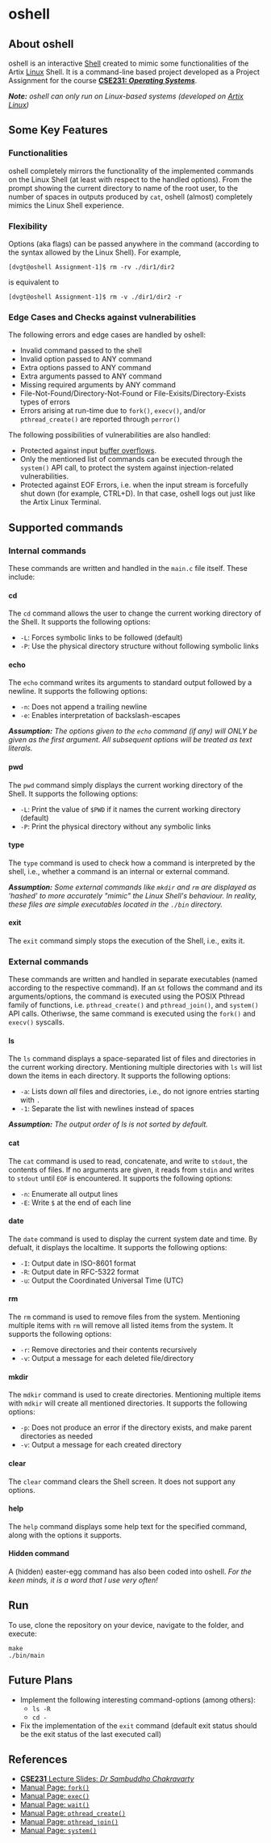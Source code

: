 # oshell

## About oshell

oshell is an interactive [Shell](https://en.wikipedia.org/wiki/Shell_(computing)) created to mimic some functionalities of the Artix [Linux](https://en.wikipedia.org/wiki/Linux) Shell. It is a command-line based project developed as a Project Assignment for the course **[CSE231: *Operating Systems*](http://techtree.iiitd.edu.in/viewDescription/filename?=CSE231)**.

***Note:** oshell can only run on Linux-based systems (developed on [Artix Linux](https://artixlinux.org/))*

## Some Key Features

### Functionalities

oshell completely mirrors the functionality of the implemented commands on the Linux Shell (at least with respect to the handled options). From the prompt showing the current directory to name of the root user, to the number of spaces in outputs produced by `cat`, oshell (almost) completely mimics the Linux Shell experience.

### Flexibility

Options (aka flags) can be passed anywhere in the command (according to the syntax allowed by the Linux Shell). For example,

```console
[dvgt@oshell Assignment-1]$ rm -rv ./dir1/dir2
```

is equivalent to

```console
[dvgt@oshell Assignment-1]$ rm -v ./dir1/dir2 -r
```

### Edge Cases and Checks against vulnerabilities

The following errors and edge cases are handled by oshell:

- Invalid command passed to the shell
- Invalid option passed to ANY command
- Extra options passed to ANY command
- Extra arguments passed to ANY command
- Missing required arguments by ANY command
- File-Not-Found/Directory-Not-Found or File-Exisits/Directory-Exists types of errors
- Errors arising at run-time due to `fork()`, `execv()`, and/or `pthread_create()` are reported through `perror()`

The following possibilities of vulnerabilities are also handled:

- Protected against input [buffer overflows](https://en.wikipedia.org/wiki/Buffer_overflow).
- Only the mentioned list of commands can be executed through the `system()` API call, to protect the system against injection-related vulnerabilities.
- Protected against EOF Errors, i.e. when the input stream is forcefully shut down (for example, CTRL+D). In that case, oshell logs out just like the Artix Linux Terminal.

## Supported commands

### Internal commands

These commands are written and handled in the `main.c` file itself. These include:

#### cd

The `cd` command allows the user to change the current working directory of the Shell. It supports the following options:

- `-L`: Forces symbolic links to be followed (default)
- `-P`: Use the physical directory structure without following symbolic links

#### echo

The `echo` command writes its arguments to standard output followed by a newline. It supports the following options:

- `-n`: Does not append a trailing newline
- `-e`: Enables interpretation of backslash-escapes

***Assumption:** The options given to the `echo` command (if any) will ONLY be given as the first argument. All subsequent options will be treated as text literals.*

#### pwd

The `pwd` command simply displays the current working directory of the Shell. It supports the following options:

- `-L`: Print the value of `$PWD` if it names the current working directory (default)
- `-P`: Print the physical directory without any symbolic links

#### type

The `type` command is used to check how a command is interpreted by the shell, i.e., whether a command is an internal or external command.

***Assumption:** Some external commands like `mkdir` and `rm` are displayed as 'hashed' to more accurately "mimic" the Linux Shell's behaviour. In reality, these files are simple executables located in the `./bin` directory.*

#### exit

The `exit` command simply stops the execution of the Shell, i.e., exits it.

### External commands

These commands are written and handled in separate executables (named according to the respective command). If an `&t` follows the command and its arguments/options, the command is executed using the POSIX Pthread family of functions, i.e. `pthread_create()` and `pthread_join()`, and `system()` API calls. Otheriwse, the same command is executed using the `fork()` and `execv()` syscalls.

#### ls

The `ls` command displays a space-separated list of files and directories in the current working directory. Mentioning multiple directories with `ls` will list down the items in each directory. It supports the following options:

- `-a`: Lists down *all* files and directories, i.e., do not ignore entries starting with `.`
- `-1`: Separate the list with newlines instead of spaces

***Assumption:** The output order of ls is not sorted by default.*

#### cat

The `cat` command is used to read, concatenate, and write to `stdout`, the contents of files. If no arguments are given, it reads from `stdin` and writes to `stdout` until `EOF` is encountered. It supports the following options:

- `-n`: Enumerate all output lines
- `-E`: Write `$` at the end of each line

#### date

The `date` command is used to display the current system date and time. By defualt, it displays the localtime. It supports the following options:

- `-I`: Output date in ISO-8601 format
- `-R`: Output date in RFC-5322 format
- `-u`: Output the Coordinated Universal Time (UTC)

#### rm

The `rm` command is used to remove files from the system. Mentioning multiple items with `rm` will remove all listed items from the system. It supports the following options:

- `-r`: Remove directories and their contents recursively
- `-v`: Output a message for each deleted file/directory

#### mkdir

The `mdkir` command is used to create directories. Mentioning multiple items with `mdkir` will create all mentioned directories. It supports the following options:

- `-p`: Does not produce an error if the directory exists, and make parent directories as needed
- `-v`: Output a message for each created directory

#### clear

The `clear` command clears the Shell screen. It does not support any options.

#### help

The `help` command displays some help text for the specified command, along with the options it supports.

#### Hidden command

A (hidden) easter-egg command has also been coded into oshell. *For the keen minds, it is a word that I use very often!*

## Run

To use, clone the repository on your device, navigate to the folder, and execute:

```
make
./bin/main
```

## Future Plans

- Implement the following interesting command-options (among others):
  - `ls -R`
  - `cd -`
- Fix the implementation of the `exit` command (default exit status should be the exit status of the last executed call)

## References

- [**CSE231** Lecture Slides: *Dr Sambuddho Chakravarty*](https://drive.google.com/file/d/15927VKp8q1xwLvs28I4lgDyLF0XGcrXk/view)
- [Manual Page: `fork()`](https://man7.org/linux/man-pages/man2/fork.2.html)
- [Manual Page: `exec()`](https://man7.org/linux/man-pages/man3/exec.3.html)
- [Manual Page: `wait()`](https://man7.org/linux/man-pages/man2/waitpid.2.html)
- [Manual Page: `pthread_create()`](https://man7.org/linux/man-pages/man3/pthread_create.3.html)
- [Manual Page: `pthread_join()`](https://man7.org/linux/man-pages/man3/pthread_join.3.html)
- [Manual Page: `system()`](https://man7.org/linux/man-pages/man3/system.3.html)

